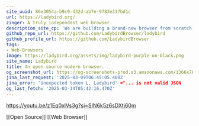 ```yaml
---
site_uuid: 86e3054a-b9c9-432d-ab7e-9783e317bd1c
url: https://ladybird.org/
zinger: A truly independent web browser.
description_site_cp: 'We are building a brand-new browser from scratch, backed by a non-profit.'
github_repo_url: https://github.com/LadybirdBrowser/ladybird
github_profile_url: https://github.com/LadybirdBrowser
tags:
- Web-Browsers
image: https://ladybird.org/assets/img/ladybird-purple-on-black.png
site_name: Ladybird
title: An open source modern browser.
og_screenshot_url: https://og-screenshots-prod.s3.amazonaws.com/1366x768/80/false/8653be1cd285d2660652db0e8fc6986b4101f77f6a1efca1f16701e6d430e4ac.jpeg
jina_last_request: '2025-03-09T06:45:05.408Z'
jina_error: 'Unexpected token L, Ladybird' ="... is not valid JSON
og_last_fetch: '2025-03-14T05:42:16.470Z'
---
```


https://youtu.be/z1Eq0xlVs3g?si=SIN6k5z6sDXtj60m

[[Open Source]] [[Web Browser]]
